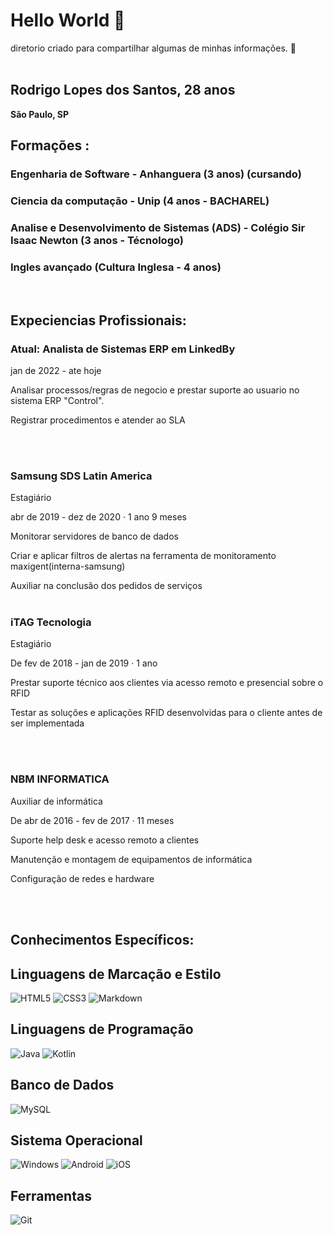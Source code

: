 # Hello World 🤙
diretorio criado para compartilhar algumas de minhas informações. 🙂  
<br>

## **Rodrigo Lopes dos Santos, 28 anos**
**São Paulo, SP**
## Formações :
### Engenharia de Software - Anhanguera (3 anos) (cursando)
### Ciencia da computação - Unip (4 anos - BACHAREL)
### Analise e Desenvolvimento de Sistemas (ADS) - Colégio Sir Isaac Newton (3 anos - Técnologo)
### Ingles avançado  (Cultura Inglesa - 4 anos)
<br>

## Expeciencias Profissionais: 

### Atual: Analista de Sistemas ERP em **LinkedBy**

jan de 2022 - ate hoje

Analisar processos/regras de negocio e prestar suporte ao usuario no sistema ERP "Control".
  
Registrar procedimentos e atender ao SLA

<br><br>

### Samsung SDS Latin America
Estagiário

abr de 2019 - dez de 2020 · 1 ano 9 meses

Monitorar servidores de banco de dados
  
Criar e aplicar filtros de alertas na ferramenta de monitoramento maxigent(interna-samsung)
  
Auxiliar na conclusão dos pedidos de serviços
<br><br>


### iTAG Tecnologia
Estagiário

De fev de 2018 - jan de 2019 · 1 ano

Prestar suporte técnico aos clientes via acesso remoto e presencial sobre o RFID

Testar as soluções e aplicações RFID desenvolvidas para o cliente antes de ser implementada

 <br><br>

### NBM INFORMATICA

Auxiliar de informática

De abr de 2016 - fev de 2017 · 11 meses

Suporte help desk e acesso remoto a clientes

Manutenção e montagem de equipamentos de informática

Configuração de redes e hardware

<br><br>

## **Conhecimentos Específicos:**

##  Linguagens de Marcação e Estilo

![HTML5](https://img.shields.io/badge/HTML5-E34F26?style=for-the-badge&logo=html5&logoColor=white)
![CSS3](https://img.shields.io/badge/CSS3-1572B6?style=for-the-badge&logo=css3&logoColor=white)
![Markdown](https://img.shields.io/badge/Markdown-000?style=for-the-badge&logo=markdown)



## Linguagens de Programação
![Java](https://img.shields.io/badge/java-%23ED8B00.svg?style=for-the-badge&logo=openjdk&logoColor=white)
![Kotlin](https://img.shields.io/badge/Kotlin-0095D5?&style=for-the-badge&logo=kotlin&logoColor=white)


## Banco de Dados

![MySQL](https://img.shields.io/badge/MySQL-00000F?style=for-the-badge&logo=mysql&logoColor=white)

## Sistema Operacional

![Windows](https://img.shields.io/badge/Windows-000?style=for-the-badge&logo=windows&logoColor=2CA5E0)
![Android](https://img.shields.io/badge/Android-3DDC84?style=for-the-badge&logo=android&logoColor=white)
![iOS](https://img.shields.io/badge/iOS-000000?style=for-the-badge&logo=ios&logoColor=white)


## Ferramentas
![Git](https://img.shields.io/badge/GIT-E44C30?style=for-the-badge&logo=git&logoColor=white)
